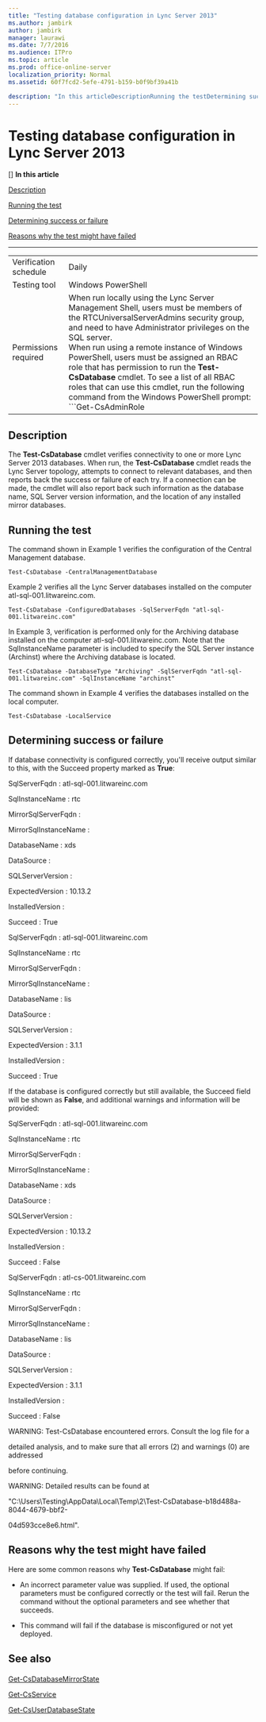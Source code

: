 ```yaml
---
title: "Testing database configuration in Lync Server 2013"
ms.author: jambirk
author: jambirk
manager: laurawi
ms.date: 7/7/2016
ms.audience: ITPro
ms.topic: article
ms.prod: office-online-server
localization_priority: Normal
ms.assetid: 60f7fcd2-5efe-4791-b159-b0f9bf39a41b

description: "In this articleDescriptionRunning the testDetermining success or failureReasons why the test might have failed"
---
```


# Testing database configuration in Lync Server 2013
[]
 **In this article**
  
[Description](#sectionSection0)
  
[Running the test](#sectionSection1)
  
[Determining success or failure](#sectionSection2)
  
[Reasons why the test might have failed](#sectionSection3)
  
****

|||
|:-----|:-----|
|Verification schedule  <br/> |Daily  <br/> |
|Testing tool  <br/> |Windows PowerShell  <br/> |
|Permissions required  <br/> |When run locally using the Lync Server Management Shell, users must be members of the RTCUniversalServerAdmins security group, and need to have Administrator privileges on the SQL server.  <br/> When run using a remote instance of Windows PowerShell, users must be assigned an RBAC role that has permission to run the **Test-CsDatabase** cmdlet. To see a list of all RBAC roles that can use this cmdlet, run the following command from the Windows PowerShell prompt:  <br/> ```Get-CsAdminRole | Where-Object {$_.Cmdlets -match "Test-CsDatabase"}```|
   
## Description
<a name="sectionSection0"> </a>

The **Test-CsDatabase** cmdlet verifies connectivity to one or more Lync Server 2013 databases. When run, the **Test-CsDatabase** cmdlet reads the Lync Server topology, attempts to connect to relevant databases, and then reports back the success or failure of each try. If a connection can be made, the cmdlet will also report back such information as the database name, SQL Server version information, and the location of any installed mirror databases. 
  
## Running the test
<a name="sectionSection1"> </a>

The command shown in Example 1 verifies the configuration of the Central Management database.
  
```
Test-CsDatabase -CentralManagementDatabase

```

Example 2 verifies all the Lync Server databases installed on the computer atl-sql-001.litwareinc.com.
  
```
Test-CsDatabase -ConfiguredDatabases -SqlServerFqdn "atl-sql-001.litwareinc.com"
```

In Example 3, verification is performed only for the Archiving database installed on the computer atl-sql-001.litwareinc.com. Note that the SqlInstanceName parameter is included to specify the SQL Server instance (Archinst) where the Archiving database is located.
  
```
Test-CsDatabase -DatabaseType "Archiving" -SqlServerFqdn "atl-sql-001.litwareinc.com" -SqlInstanceName "archinst"
```

The command shown in Example 4 verifies the databases installed on the local computer.
  
```
Test-CsDatabase -LocalService
```

## Determining success or failure
<a name="sectionSection2"> </a>

If database connectivity is configured correctly, you'll receive output similar to this, with the Succeed property marked as **True**:
  
SqlServerFqdn : atl-sql-001.litwareinc.com
  
SqlInstanceName : rtc
  
MirrorSqlServerFqdn :
  
MirrorSqlInstanceName :
  
DatabaseName : xds
  
DataSource :
  
SQLServerVersion :
  
ExpectedVersion : 10.13.2
  
InstalledVersion :
  
Succeed : True
  
SqlServerFqdn : atl-sql-001.litwareinc.com
  
SqlInstanceName : rtc
  
MirrorSqlServerFqdn :
  
MirrorSqlInstanceName :
  
DatabaseName : lis
  
DataSource :
  
SQLServerVersion :
  
ExpectedVersion : 3.1.1
  
InstalledVersion :
  
Succeed : True
  
If the database is configured correctly but still available, the Succeed field will be shown as **False**, and additional warnings and information will be provided:
  
SqlServerFqdn : atl-sql-001.litwareinc.com
  
SqlInstanceName : rtc
  
MirrorSqlServerFqdn :
  
MirrorSqlInstanceName :
  
DatabaseName : xds
  
DataSource :
  
SQLServerVersion :
  
ExpectedVersion : 10.13.2
  
InstalledVersion :
  
Succeed : False
  
SqlServerFqdn : atl-cs-001.litwareinc.com
  
SqlInstanceName : rtc
  
MirrorSqlServerFqdn :
  
MirrorSqlInstanceName :
  
DatabaseName : lis
  
DataSource :
  
SQLServerVersion :
  
ExpectedVersion : 3.1.1
  
InstalledVersion :
  
Succeed : False
  
WARNING: Test-CsDatabase encountered errors. Consult the log file for a
  
detailed analysis, and to make sure that all errors (2) and warnings (0) are addressed
  
before continuing.
  
WARNING: Detailed results can be found at
  
"C:\Users\Testing\AppData\Local\Temp\2\Test-CsDatabase-b18d488a-8044-4679-bbf2-
  
04d593cce8e6.html".
  
## Reasons why the test might have failed
<a name="sectionSection3"> </a>

Here are some common reasons why **Test-CsDatabase** might fail: 
  
- An incorrect parameter value was supplied. If used, the optional parameters must be configured correctly or the test will fail. Rerun the command without the optional parameters and see whether that succeeds. 
    
- This command will fail if the database is misconfigured or not yet deployed.
    
## See also
<a name="sectionSection3"> </a>

#### 

[Get-CsDatabaseMirrorState](get-csdatabasemirrorstate.md)
  
[Get-CsService](get-csservice.md)
  
[Get-CsUserDatabaseState](get-csuserdatabasestate.md)

